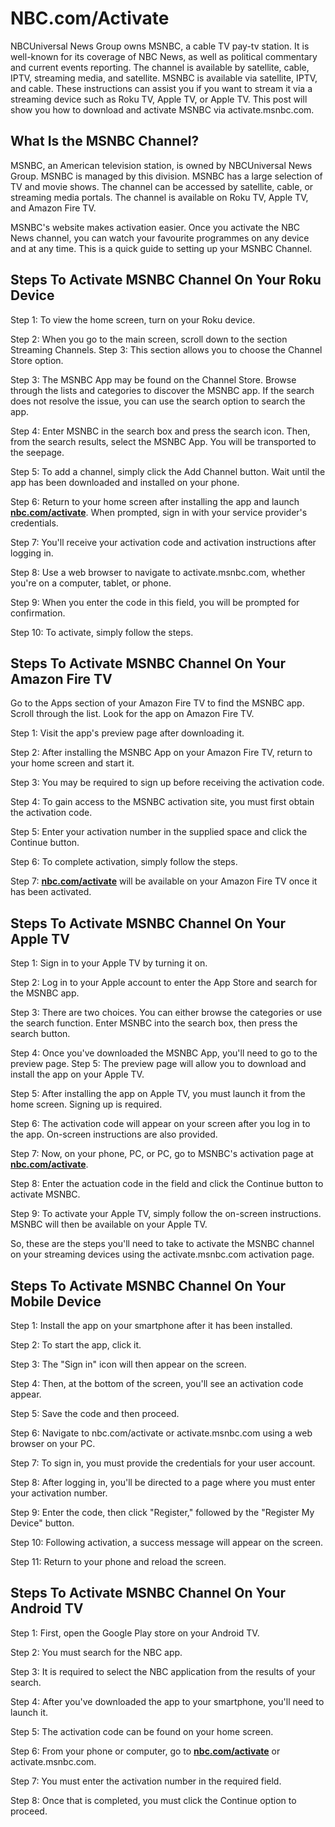# NBC.com/Activate

NBCUniversal News Group owns MSNBC, a cable TV pay-tv station. It is well-known for its coverage of NBC News, as well as political commentary and current events reporting. The channel is available by satellite, cable, IPTV, streaming media, and satellite. MSNBC is available via satellite, IPTV, and cable. These instructions can assist you if you want to stream it via a streaming device such as Roku TV, Apple TV, or Apple TV. This post will show you how to download and activate MSNBC via activate.msnbc.com.

## What Is the MSNBC Channel?
MSNBC, an American television station, is owned by NBCUniversal News Group. MSNBC is managed by this division. MSNBC has a large selection of TV and movie shows. The channel can be accessed by satellite, cable, or streaming media portals. The channel is available on Roku TV, Apple TV, and Amazon Fire TV.

MSNBC's website makes activation easier. Once you activate the NBC News channel, you can watch your favourite programmes on any device and at any time. This is a quick guide to setting up your MSNBC Channel. 

## Steps To Activate MSNBC Channel On Your Roku Device
Step 1: To view the home screen, turn on your Roku device.

Step 2: When you go to the main screen, scroll down to the section Streaming Channels. Step 3: This section allows you to choose the Channel Store option.

Step 3: The MSNBC App may be found on the Channel Store. Browse through the lists and categories to discover the MSNBC app. If the search does not resolve the issue, you can use the search option to search the app.

Step 4: Enter MSNBC in the search box and press the search icon. Then, from the search results, select the MSNBC App. You will be transported to the seepage.

Step 5: To add a channel, simply click the Add Channel button. Wait until the app has been downloaded and installed on your phone.

Step 6: Return to your home screen after installing the app and launch **[nbc.com/activate](nbcactivate.github.io)**. When prompted, sign in with your service provider's credentials.

Step 7: You'll receive your activation code and activation instructions after logging in.

Step 8: Use a web browser to navigate to activate.msnbc.com, whether you're on a computer, tablet, or phone.

Step 9: When you enter the code in this field, you will be prompted for confirmation.

Step 10: To activate, simply follow the steps.

## Steps To Activate MSNBC Channel On Your Amazon Fire TV
Go to the Apps section of your Amazon Fire TV to find the MSNBC app. Scroll through the list. Look for the app on Amazon Fire TV.

Step 1: Visit the app's preview page after downloading it.

Step 2: After installing the MSNBC App on your Amazon Fire TV, return to your home screen and start it.

Step 3: You may be required to sign up before receiving the activation code.

Step 4: To gain access to the MSNBC activation site, you must first obtain the activation code.

Step 5: Enter your activation number in the supplied space and click the Continue button.

Step 6: To complete activation, simply follow the steps.

Step 7: **[nbc.com/activate](nbcactivate.github.io)** will be available on your Amazon Fire TV once it has been activated.

## Steps To Activate MSNBC Channel On Your Apple TV

Step 1: Sign in to your Apple TV by turning it on.

Step 2: Log in to your Apple account to enter the App Store and search for the MSNBC app.

Step 3: There are two choices. You can either browse the categories or use the search function. Enter MSNBC into the search box, then press the search button.

Step 4: Once you've downloaded the MSNBC App, you'll need to go to the preview page. Step 5: The preview page will allow you to download and install the app on your Apple TV.

Step 5: After installing the app on Apple TV, you must launch it from the home screen. Signing up is required.

Step 6: The activation code will appear on your screen after you log in to the app. On-screen instructions are also provided.

Step 7: Now, on your phone, PC, or PC, go to MSNBC's activation page at **[nbc.com/activate](nbcactivate.github.io)**.

Step 8: Enter the actuation code in the field and click the Continue button to activate MSNBC.

Step 9: To activate your Apple TV, simply follow the on-screen instructions. MSNBC will then be available on your Apple TV.

So, these are the steps you'll need to take to activate the MSNBC channel on your streaming devices using the activate.msnbc.com activation page.

## Steps To Activate MSNBC Channel On Your Mobile Device

Step 1: Install the app on your smartphone after it has been installed.

Step 2: To start the app, click it.

Step 3: The "Sign in" icon will then appear on the screen.

Step 4: Then, at the bottom of the screen, you'll see an activation code appear.

Step 5: Save the code and then proceed.

Step 6: Navigate to nbc.com/activate or activate.msnbc.com using a web browser on your PC.

Step 7: To sign in, you must provide the credentials for your user account.

Step 8: After logging in, you'll be directed to a page where you must enter your activation number.

Step 9: Enter the code, then click "Register," followed by the "Register My Device" button.

Step 10: Following activation, a success message will appear on the screen.

Step 11: Return to your phone and reload the screen.

## Steps To Activate MSNBC Channel On Your Android TV

Step 1: First, open the Google Play store on your Android TV.

Step 2: You must search for the NBC app.

Step 3: It is required to select the NBC application from the results of your search.

Step 4: After you've downloaded the app to your smartphone, you'll need to launch it.

Step 5: The activation code can be found on your home screen.

Step 6: From your phone or computer, go to **[nbc.com/activate](nbcactivate.github.io)** or activate.msnbc.com.

Step 7: You must enter the activation number in the required field.

Step 8: Once that is completed, you must click the Continue option to proceed.

